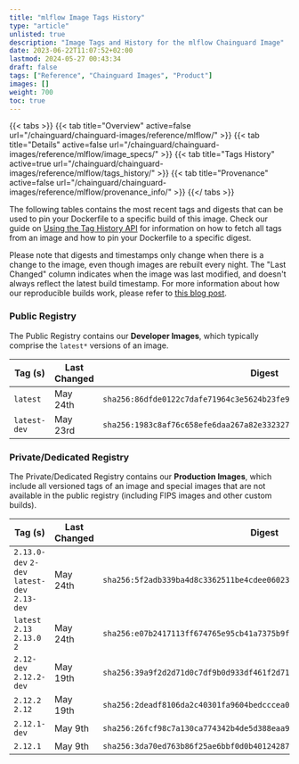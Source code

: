 ```yaml
---
title: "mlflow Image Tags History"
type: "article"
unlisted: true
description: "Image Tags and History for the mlflow Chainguard Image"
date: 2023-06-22T11:07:52+02:00
lastmod: 2024-05-27 00:43:34
draft: false
tags: ["Reference", "Chainguard Images", "Product"]
images: []
weight: 700
toc: true
---
```


{{< tabs >}}
{{< tab title="Overview" active=false url="/chainguard/chainguard-images/reference/mlflow/" >}}
{{< tab title="Details" active=false url="/chainguard/chainguard-images/reference/mlflow/image_specs/" >}}
{{< tab title="Tags History" active=true url="/chainguard/chainguard-images/reference/mlflow/tags_history/" >}}
{{< tab title="Provenance" active=false url="/chainguard/chainguard-images/reference/mlflow/provenance_info/" >}}
{{</ tabs >}}

The following tables contains the most recent tags and digests that can be used to pin your Dockerfile to a specific build of this image. Check our guide on [Using the Tag History API](/chainguard/chainguard-images/using-the-tag-history-api/) for information on how to fetch all tags from an image and how to pin your Dockerfile to a specific digest.

Please note that digests and timestamps only change when there is a change to the image, even though images are rebuilt every night. The "Last Changed" column indicates when the image was last modified, and doesn't always reflect the latest build timestamp. For more information about how our reproducible builds work, please refer to [this blog post](https://www.chainguard.dev/unchained/reproducing-chainguards-reproducible-image-builds).

### Public Registry
The Public Registry contains our **Developer Images**, which typically comprise the `latest*` versions of an image.

| Tag (s)       | Last Changed | Digest                                                                    |
|---------------|--------------|---------------------------------------------------------------------------|
|  `latest`     | May 24th     | `sha256:86dfde0122c7dafe71964c3e5624b23fe97373bd815e054b6726decbc9852311` |
|  `latest-dev` | May 23rd     | `sha256:1983c8af76c658efe6daa267a82e332327f6aa1b786c6a2365eaefc27a338b08` |


### Private/Dedicated Registry
The Private/Dedicated Registry contains our **Production Images**, which include all versioned tags of an image and special images that are not available in the public registry (including FIPS images and other custom builds).

| Tag (s)                                       | Last Changed | Digest                                                                    |
|-----------------------------------------------|--------------|---------------------------------------------------------------------------|
|  `2.13.0-dev` `2-dev` `latest-dev` `2.13-dev` | May 24th     | `sha256:5f2adb339ba4d8c3362511be4cdee060238474971dac34caa738c3c303ce9328` |
|  `latest` `2.13` `2.13.0` `2`                 | May 24th     | `sha256:e07b2417113ff674765e95cb41a7375b9f4af5f308f23c33a1923f3bbe63a404` |
|  `2.12-dev` `2.12.2-dev`                      | May 19th     | `sha256:39a9f2d2d71d0c7df9b0d933df461f2d71e2b936cf9a970c5c55975b84c5b915` |
|  `2.12.2` `2.12`                              | May 19th     | `sha256:2deadf8106da2c40301fa9604bedcccea001d407a3d938497222910d4dd62494` |
|  `2.12.1-dev`                                 | May 9th      | `sha256:26fcf98c7a130ca774342b4de5d388eaa95be0c1ab199c49036eb8cadbf632d6` |
|  `2.12.1`                                     | May 9th      | `sha256:3da70ed763b86f25ae6bbf0d0b40124287a2e29e959b8a435dc0dcd528f503ae` |

